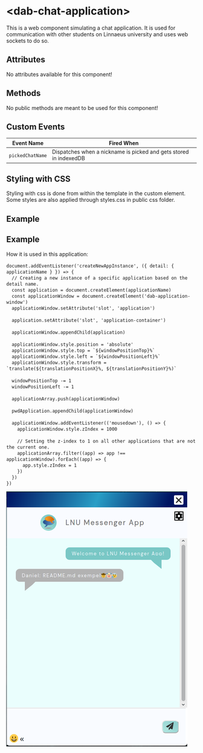 # &lt;dab-chat-application&gt;

This is a web component simulating a chat application. It is used for communication with other students on Linnaeus university and uses web sockets to do so.

## Attributes

No attributes available for this component!

## Methods

No public methods are meant to be used for this component!

## Custom Events

| Event Name       |  Fired When                                                       |
| ---------------- | ----------------------------------------------------------------- |
| `pickedChatName` | Dispatches when a nickname is picked and gets stored in indexedDB |

## Styling with CSS

Styling with css is done from within the template in the custom element. Some styles are also applied through styles.css in public css folder.

## Example

## Example

How it is used in this application:

```
document.addEventListener('createNewAppInstance', ({ detail: { applicationName } }) => {
  // Creating a new instance of a specific application based on the detail name.
  const application = document.createElement(applicationName)
  const applicationWindow = document.createElement('dab-application-window')
  applicationWindow.setAttribute('slot', 'application')

  application.setAttribute('slot', 'application-container')

  applicationWindow.appendChild(application)

  applicationWindow.style.position = 'absolute'
  applicationWindow.style.top = `${windowPositionTop}%`
  applicationWindow.style.left = `${windowPositionLeft}%`
  applicationWindow.style.transform = `translate(${translationPositionX}%, ${translationPositionY}%)`

  windowPositionTop -= 1
  windowPositionLeft -= 1

  applicationArray.push(applicationWindow)

  pwdApplication.appendChild(applicationWindow)

  applicationWindow.addEventListener(('mousedown'), () => {
    applicationWindow.style.zIndex = 1000

    // Setting the z-index to 1 on all other applications that are not the current one.
    applicationArray.filter((app) => app !== applicationWindow).forEach((app) => {
      app.style.zIndex = 1
    })
  })
})
```

![What the component looks like](./assets/ChatApplication.png)

